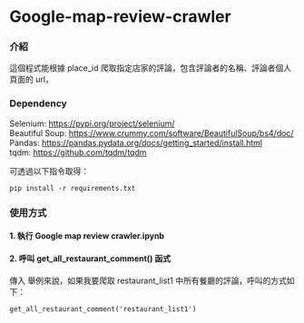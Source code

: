 # Google-map-review-crawler
### 介紹
這個程式能根據 place_id 爬取指定店家的評論，包含評論者的名稱、評論者個人頁面的 url，

### Dependency 
Selenium: https://pypi.org/project/selenium/  
Beautiful Soup: https://www.crummy.com/software/BeautifulSoup/bs4/doc/  
Pandas: https://pandas.pydata.org/docs/getting_started/install.html  
tqdm: https://github.com/tqdm/tqdm

可透過以下指令取得：  

    pip install -r requirements.txt    

### 使用方式
#### 1. 執行 Google map review crawler.ipynb

#### 2. 呼叫 get_all_restaurant_comment() 函式  
傳入
舉例來說，如果我要爬取 restaurant_list1 中所有餐廳的評論，呼叫的方式如下：

    get_all_restaurant_comment('restaurant_list1')    

### 
